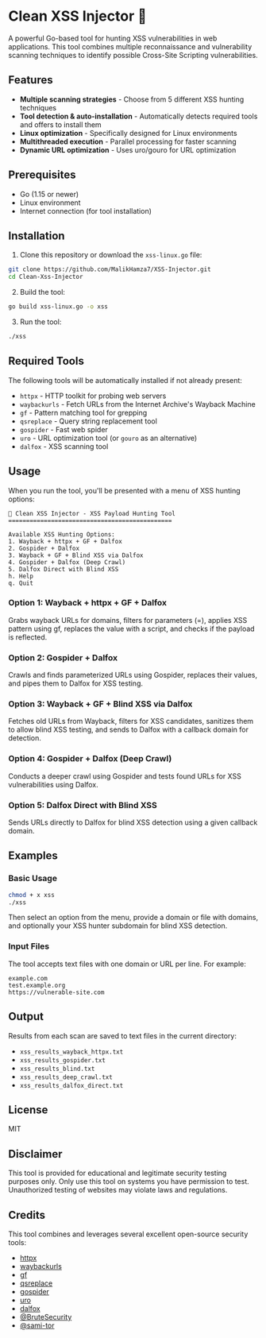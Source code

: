 # Clean XSS Injector 🧨

A powerful Go-based tool for hunting XSS vulnerabilities in web applications. This tool combines multiple reconnaissance and vulnerability scanning techniques to identify possible Cross-Site Scripting vulnerabilities.

## Features

- **Multiple scanning strategies** - Choose from 5 different XSS hunting techniques
- **Tool detection & auto-installation** - Automatically detects required tools and offers to install them
- **Linux optimization** - Specifically designed for Linux environments
- **Multithreaded execution** - Parallel processing for faster scanning
- **Dynamic URL optimization** - Uses uro/gouro for URL optimization

## Prerequisites

- Go (1.15 or newer)
- Linux environment
- Internet connection (for tool installation)

## Installation

1. Clone this repository or download the `xss-linux.go` file:

```bash
git clone https://github.com/MalikHamza7/XSS-Injector.git
cd Clean-Xss-Injector
```

2. Build the tool:

```bash
go build xss-linux.go -o xss
```

3. Run the tool:

```bash
./xss
```

## Required Tools

The following tools will be automatically installed if not already present:

- `httpx` - HTTP toolkit for probing web servers
- `waybackurls` - Fetch URLs from the Internet Archive's Wayback Machine
- `gf` - Pattern matching tool for grepping
- `qsreplace` - Query string replacement tool
- `gospider` - Fast web spider
- `uro` - URL optimization tool (or `gouro` as an alternative)
- `dalfox` - XSS scanning tool

## Usage

When you run the tool, you'll be presented with a menu of XSS hunting options:

```
🧨 Clean XSS Injector - XSS Payload Hunting Tool
==============================================

Available XSS Hunting Options:
1. Wayback + httpx + GF + Dalfox
2. Gospider + Dalfox
3. Wayback + GF + Blind XSS via Dalfox
4. Gospider + Dalfox (Deep Crawl)
5. Dalfox Direct with Blind XSS
h. Help
q. Quit
```

### Option 1: Wayback + httpx + GF + Dalfox

Grabs wayback URLs for domains, filters for parameters (=), applies XSS pattern using gf, replaces the value with a script, and checks if the payload is reflected.

### Option 2: Gospider + Dalfox

Crawls and finds parameterized URLs using Gospider, replaces their values, and pipes them to Dalfox for XSS testing.

### Option 3: Wayback + GF + Blind XSS via Dalfox

Fetches old URLs from Wayback, filters for XSS candidates, sanitizes them to allow blind XSS testing, and sends to Dalfox with a callback domain for detection.

### Option 4: Gospider + Dalfox (Deep Crawl)

Conducts a deeper crawl using Gospider and tests found URLs for XSS vulnerabilities using Dalfox.

### Option 5: Dalfox Direct with Blind XSS

Sends URLs directly to Dalfox for blind XSS detection using a given callback domain.

## Examples

### Basic Usage

```bash
chmod + x xss
./xss
```

Then select an option from the menu, provide a domain or file with domains, and optionally your XSS hunter subdomain for blind XSS detection.

### Input Files

The tool accepts text files with one domain or URL per line. For example:

```
example.com
test.example.org
https://vulnerable-site.com
```

## Output

Results from each scan are saved to text files in the current directory:

- `xss_results_wayback_httpx.txt`
- `xss_results_gospider.txt`
- `xss_results_blind.txt`
- `xss_results_deep_crawl.txt`
- `xss_results_dalfox_direct.txt`

## License

MIT

## Disclaimer

This tool is provided for educational and legitimate security testing purposes only. Only use this tool on systems you have permission to test. Unauthorized testing of websites may violate laws and regulations.

## Credits

This tool combines and leverages several excellent open-source security tools:

- [httpx](https://github.com/projectdiscovery/httpx)
- [waybackurls](https://github.com/tomnomnom/waybackurls)
- [gf](https://github.com/tomnomnom/gf)
- [qsreplace](https://github.com/tomnomnom/qsreplace)
- [gospider](https://github.com/jaeles-project/gospider)
- [uro](https://github.com/s0md3v/uro)
- [dalfox](https://github.com/hahwul/dalfox)
- [@BruteSecurity](https://x.com/darkshadow2bd)
- [@sami-tor](https://github.com/sami-tor)
